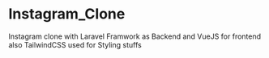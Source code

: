 # Instagram_Clone
Instagram clone with Laravel Framwork as Backend and VueJS for frontend also TailwindCSS used for Styling stuffs
